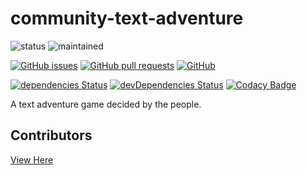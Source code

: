 # community-text-adventure
![status](https://img.shields.io/badge/status-active-brightgreen.svg)
![maintained](https://img.shields.io/badge/maintained-yes-brightgreen.svg)

[![GitHub issues](https://img.shields.io/github/issues/hparcells/community-text-adventure.svg)](https://github.com/hparcells/community-text-adventure)
[![GitHub pull requests](https://img.shields.io/github/issues-pr/hparcells/community-text-adventure.svg)](https://github.com/hparcells/community-text-adventure)
[![GitHub](https://img.shields.io/github/license/hparcells/community-text-adventure.svg)](https://github.com/hparcells/community-text-adventure)

[![dependencies Status](https://david-dm.org/hparcells/community-text-adventure/status.svg)](https://david-dm.org/hparcells/community-text-adventure)
[![devDependencies Status](https://david-dm.org/hparcells/community-text-adventure/dev-status.svg)](https://david-dm.org/hparcells/community-text-adventure?type=dev)
[![Codacy Badge](https://api.codacy.com/project/badge/Grade/d2c0a43362774f34b24f01b0e3a628ec)](https://www.codacy.com/app/hparcells/community-text-adventure?utm_source=github.com&amp;utm_medium=referral&amp;utm_content=hparcells/community-text-adventure&amp;utm_campaign=Badge_Grade)

A text adventure game decided by the people.

## Contributors
[View Here](http://text-adventure.netlify.com/#credits)